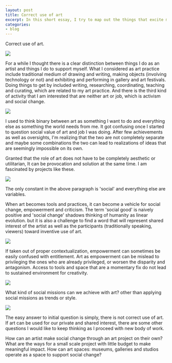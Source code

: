 ```yaml
---
layout: post
title: Correct use of art 
excerpt: In this short essay, I try to map out the things that excite me about being an artist at the moment. 
categories:
- blog
---
```



Correct use of art.  

<img src="https://farm3.staticflickr.com/2897/14448531125_fb5355efd1_z.jpg">

For a while I thought there is a clear distinction between things I do as an artist and things I do to support myself.  What I considered as art practice include traditional medium of drawing and writing, making objects (involving technology or not) and exhibiting and performing in gallery and art festivals. Doing things to get by included writing, researching,  coordinating, teaching and curating,  which are related to my art practice.  And there is the third kind of activity that I am interested that are neither art or job, which is activism and social change. 

<img src="https://farm4.staticflickr.com/3923/14261916900_d6f37048cc_z.jpg">

I used to think binary between art as something I want to do and everything else as something the world needs from me.  It got confusing once I started to question social value of art and job I was doing. After few achievements as well as oversights, I'm realizing that the two are not completely separate and maybe some combinations the two can lead to realizations of ideas that are seemingly impossible on its own.
 
Granted that the role of art does not have to be completely aesthetic or utilitarian, It can be provocation and solution at the same time. I am fascinated by projects like these. 

<img src="https://farm3.staticflickr.com/2938/14448532095_0d13fc2231_z.jpg">

The only constant in the above paragraph is 'social' and everything else are variables. 

When art becomes tools and practices, it can become a vehicle for social change, empowerment and criticism. The term 'social good' is naively positive and 'social change' shadows thinking of humanity as linear evolution. but it is also a challenge to find a word that will represent shared interest of the artist as well as the participants (traditionally speaking, viewers) toward inventive use of art.  
 
<img src="https://farm4.staticflickr.com/3880/14262090737_74f79a16a0_z.jpg">

If  taken out of proper contextualization, empowerment can sometimes be easily confused with entitlement.  Art as empowerment can be mislead to privileging the ones who are already privileged, or worsen the disparity and antagonism.  Access to tools and space that are a momentary fix do not lead to sustained environment for creativity. 

<img src="https://farm4.staticflickr.com/3914/14447172312_4aef9dea48_z.jpg">

What kind of social missions can we achieve with art? other than applying social missions as trends or style. 

<img src="https://farm3.staticflickr.com/2902/14447408074_74f79a16a0_z.jpg">
 
The easy answer to initial question is simply, there is not correct use of art.  If art can be used for our private and shared interest, there are some other questions I would like to keep thinking as I proceed with new body of work. 

How can an artist make social change through an art project on their own? What are the ways for a small scale project with little budget to make meaningful impact. How can art spaces: museums, galleries and studios operate as a space to support social change? 
  

 
 
 